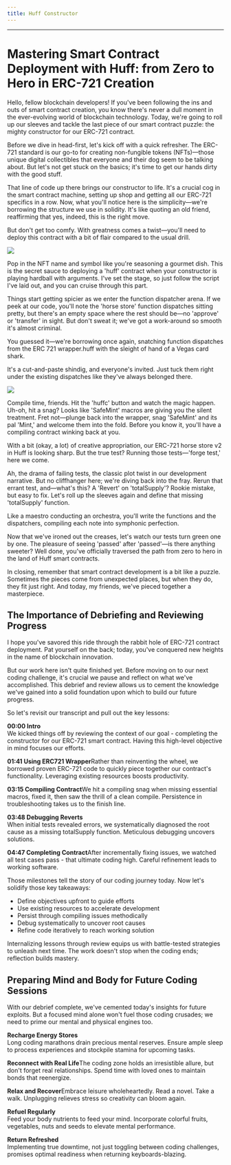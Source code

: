 ```yaml
---
title: Huff Constructor
---
```


---

# Mastering Smart Contract Deployment with Huff: from Zero to Hero in ERC-721 Creation

Hello, fellow blockchain developers! If you've been following the ins and outs of smart contract creation, you know there's never a dull moment in the ever-evolving world of blockchain technology. Today, we're going to roll up our sleeves and tackle the last piece of our smart contract puzzle: the mighty constructor for our ERC-721 contract.

Before we dive in head-first, let's kick off with a quick refresher. The ERC-721 standard is our go-to for creating non-fungible tokens (NFTs)—those unique digital collectibles that everyone and their dog seem to be talking about. But let's not get stuck on the basics; it's time to get our hands dirty with the good stuff.

That line of code up there brings our constructor to life. It's a crucial cog in the smart contract machine, setting up shop and getting all our ERC-721 specifics in a row. Now, what you'll notice here is the simplicity—we're borrowing the structure we use in solidity. It's like quoting an old friend, reaffirming that yes, indeed, this is the right move.

But don't get too comfy. With greatness comes a twist—you'll need to deploy this contract with a bit of flair compared to the usual drill.

![](https://cdn.videotap.com/618/screenshots/fllIHvbC5YiRT1rotqHX-125.88.png)

Pop in the NFT name and symbol like you're seasoning a gourmet dish. This is the secret sauce to deploying a 'huff' contract when your constructor is playing hardball with arguments. I've set the stage, so just follow the script I've laid out, and you can cruise through this part.

Things start getting spicier as we enter the function dispatcher arena. If we peek at our code, you'll note the 'horse store' function dispatches sitting pretty, but there's an empty space where the rest should be—no 'approve' or 'transfer' in sight. But don't sweat it; we've got a work-around so smooth it's almost criminal.

You guessed it—we're borrowing once again, snatching function dispatches from the ERC 721 wrapper.huff with the sleight of hand of a Vegas card shark.

It's a cut-and-paste shindig, and everyone's invited. Just tuck them right under the existing dispatches like they've always belonged there.

![](https://cdn.videotap.com/618/screenshots/PJA7Iz1leq4v57x1xeBj-214.74.png)

Compile time, friends. Hit the 'huffc' button and watch the magic happen. Uh-oh, hit a snag? Looks like 'SafeMint' macros are giving you the silent treatment. Fret not—plunge back into the wrapper, snag 'SafeMint' and its pal 'Mint,' and welcome them into the fold. Before you know it, you'll have a compiling contract winking back at you.

With a bit (okay, a lot) of creative appropriation, our ERC-721 horse store v2 in Huff is looking sharp. But the true test? Running those tests—'forge test,' here we come.

Ah, the drama of failing tests, the classic plot twist in our development narrative. But no cliffhanger here; we're diving back into the fray. Rerun that errant test, and—what's this? A 'Revert' on 'totalSupply'? Rookie mistake, but easy to fix. Let's roll up the sleeves again and define that missing 'totalSupply' function.

Like a maestro conducting an orchestra, you'll write the functions and the dispatchers, compiling each note into symphonic perfection.

Now that we've ironed out the creases, let's watch our tests turn green one by one. The pleasure of seeing 'passed' after 'passed'—is there anything sweeter? Well done, you've officially traversed the path from zero to hero in the land of Huff smart contracts.

In closing, remember that smart contract development is a bit like a puzzle. Sometimes the pieces come from unexpected places, but when they do, they fit just right. And today, my friends, we've pieced together a masterpiece.

## The Importance of Debriefing and Reviewing Progress

I hope you've savored this ride through the rabbit hole of ERC-721 contract deployment. Pat yourself on the back; today, you've conquered new heights in the name of blockchain innovation.

But our work here isn't quite finished yet. Before moving on to our next coding challenge, it's crucial we pause and reflect on what we've accomplished. This debrief and review allows us to cement the knowledge we've gained into a solid foundation upon which to build our future progress.

So let's revisit our transcript and pull out the key lessons:

**00:00 Intro**  
We kicked things off by reviewing the context of our goal - completing the constructor for our ERC-721 smart contract. Having this high-level objective in mind focuses our efforts.

**01:41 Using ERC721 Wrapper**Rather than reinventing the wheel, we borrowed proven ERC-721 code to quickly piece together our contract's functionality. Leveraging existing resources boosts productivity.

**03:15 Compiling Contract**We hit a compiling snag when missing essential macros, fixed it, then saw the thrill of a clean compile. Persistence in troubleshooting takes us to the finish line.

**03:48 Debugging Reverts**  
When initial tests revealed errors, we systematically diagnosed the root cause as a missing totalSupply function. Meticulous debugging uncovers solutions.

**04:47 Completing Contract**After incrementally fixing issues, we watched all test cases pass - that ultimate coding high. Careful refinement leads to working software.

Those milestones tell the story of our coding journey today. Now let's solidify those key takeaways:

- Define objectives upfront to guide efforts
- Use existing resources to accelerate development
- Persist through compiling issues methodically
- Debug systematically to uncover root causes
- Refine code iteratively to reach working solution

Internalizing lessons through review equips us with battle-tested strategies to unleash next time. The work doesn't stop when the coding ends; reflection builds mastery.

## Preparing Mind and Body for Future Coding Sessions

With our debrief complete, we've cemented today's insights for future exploits. But a focused mind alone won't fuel those coding crusades; we need to prime our mental and physical engines too.

**Recharge Energy Stores**  
Long coding marathons drain precious mental reserves. Ensure ample sleep to process experiences and stockpile stamina for upcoming tasks.

**Reconnect with Real Life**The coding zone holds an irresistible allure, but don't forget real relationships. Spend time with loved ones to maintain bonds that reenergize.

**Relax and Recover**Embrace leisure wholeheartedly. Read a novel. Take a walk. Unplugging relieves stress so creativity can bloom again.

**Refuel Regularly**  
Feed your body nutrients to feed your mind. Incorporate colorful fruits, vegetables, nuts and seeds to elevate mental performance.

**Return Refreshed**  
Implementing true downtime, not just toggling between coding challenges, promises optimal readiness when returning keyboards-blazing.
